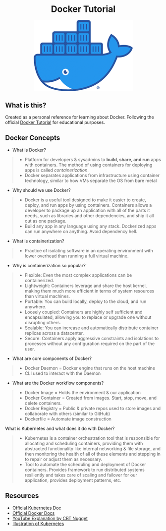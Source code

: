 <h1 align="center">Docker Tutorial</h1>

<p align="center">
  <a href="https://hub.docker.com/">
    <img src="images/Moby-logo.png" alt="Docker Logo" width="320">
  </a>
</p>

## What is this?

Created as a personal reference for learning about Docker. Following the official [Docker Tutorial](https://docs.docker.com/get-started/part2/) for educational purposes. 

## Docker Concepts

- What is Docker? 
>- Platform for developers & sysadmins to **build, share, and run** apps with containers. The method of using containers for deploying apps is called *containerization*.
>- Docker separates applications from infrastructure using container technology, similar to how VMs separate the OS from bare metal

- Why should we use Docker?
>- Docker is a useful tool designed to make it easier to create, deploy, and run apps by using containers. Containers allows a developer to package up an application with all of the parts it needs, such as libraries and other dependencies, and ship it all out as one package.
>- Build any app in any language using any stack. Dockerized apps can run anywhere on anything. Avoid dependency hell.

- What is containerization?
>- Practice of isolating software in an operating environment with lower overhead than running a full virtual machine. 

- Why is containerization so popular?
>- Flexible: Even the most complex applications can be containerized.
>- Lightweight: Containers leverage and share the host kernel, making them much more efficient in terms of system resources than virtual machines.
>- Portable: You can build locally, deploy to the cloud, and run anywhere.
>- Loosely coupled: Containers are highly self sufficient and encapsulated, allowing you to replace or upgrade one without disrupting others.
>- Scalable: You can increase and automatically distribute container replicas across a datacenter.
>- Secure: Containers apply aggressive constraints and isolations to processes without any configuration required on the part of the user.

- What are core components of Docker?
>- Docker Daemon = Docker engine that runs on the host machine
>- CLI used to interact with the Daemon

- What are the Docker workflow components?
>- Docker Image = Holds the environment & our application
>- Docker Container = Created from images. Start, stop, move, and delete containers.
>- Docker Registry = Public & private repos used to store images and collaborate with others (similar to GitHub)
>- Dockerfile = Automate image construction

What is Kubernetes and what does it do with Docker?
>- Kubernetes is a container orchestration tool that is responsible for allocating and scheduling containers, providing them with abstracted functionality like internal networking & file storage, and then monitoring the health of all of these elements and stepping in to repair or adjust them as necessary.
>- Tool to automate the scheduling and deployment of Docker containers. Provides framework to run distributed systems resiliently and takes care of scaling and failover for our application, provides deployment patterns, etc.

## Resources
- [Official Kubernetes Doc](https://kubernetes.io/docs/home/)
- [Official Docker Docs](https://docs.docker.com/)
- [YouTube Explanation by CBT Nugget](https://www.youtube.com/watch?v=aLipr7tTuA4)
- [Illustration of Kubernetes](https://chrisshort.net/kubernetes-getting-started/The-Illustrated-Childrens-Guide-to-Kubernetes.pdf)
